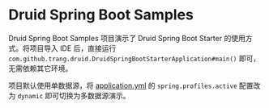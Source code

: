 # Druid Spring Boot Samples

Druid Spring Boot Samples 项目演示了 Druid Spring Boot Starter 的使用方式。将项目导入 IDE 后，直接运行 `com.github.trang.druid.DruidSpringBootStarterApplication#main()` 即可，无需依赖其它环境。

项目默认使用单数据源，将 [application.yml](https://github.com/drtrang/druid-spring-boot/blob/master/druid-spring-boot-samples/src/main/resources/application.yml) 的 `spring.profiles.active` 配置改为 `dynamic` 即可切换为多数据源演示。
